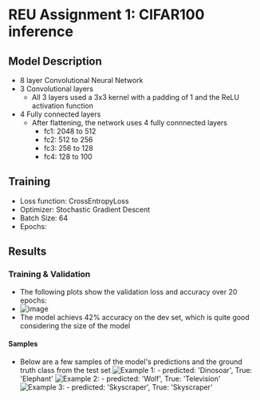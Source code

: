 # REU Assignment 1: CIFAR100 inference

## Model Description
- 8 layer Convolutional Neural Network
- 3 Convolutional layers
  - All 3 layers used a 3x3 kernel with a padding of 1 and the ReLU activation function
- 4 Fully connected layers
  - After flattening, the network uses 4 fully connnected layers
    - fc1: 2048 to 512
    - fc2: 512 to 256
    - fc3: 256 to 128
    - fc4: 128 to 100
   
## Training
- Loss function: CrossEntropyLoss
- Optimizer: Stochastic Gradient Descent
- Batch Size: 64
- Epochs: 

## Results

### Training & Validation
- The following plots show the validation loss and accuracy over 20 epochs:
- ![image](https://github.com/francofbv/CIFAR100-Inference/assets/116112994/5bc548e2-71b4-407d-a974-621c59472fd6)
- The model achievs 42% accuracy on the dev set, which is quite good considering the size of the model

#### Samples
- Below are a few samples of the model's predictions and the ground truth class from the test set
![Example 1:](https://github.com/francofbv/CIFAR100-Inference/assets/116112994/c39e2b93-d0ed-4d68-b1cb-292e94f39cb2) - predicted: 'Dinosoar', True: 'Elephant'
![Example 2:](https://github.com/francofbv/CIFAR100-Inference/assets/116112994/946a8d87-0bc7-4ead-9705-a138048e2c77) - predicted: 'Wolf', True: 'Television'
![Example 3:](https://github.com/francofbv/CIFAR100-Inference/assets/116112994/9a794815-250b-49f9-a28c-9ee0776a7b91) - predicted: 'Skyscraper', True: 'Skyscraper'





